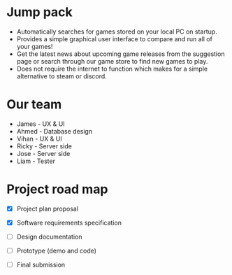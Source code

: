 # Jump pack
- Automatically searches for games stored on your local PC on startup.
- Provides a simple graphical user interface to compare and run all of 
your games!
- Get the latest news about upcoming game releases from the suggestion 
page or search through our game store to find new games to play.
- Does not require the internet to function which makes for a simple 
alternative to steam or discord.

# Our team
 - James - UX & UI
 - Ahmed - Database design
 - Vihan - UX & UI
 - Ricky - Server side
 - Jose	- Server side
 - Liam - Tester

# Project road map
 - [x] Project plan proposal
 - [x] Software requirements specification
 - [ ] Design documentation
 - [ ] Prototype (demo and code)
 - [ ] Final submission 

